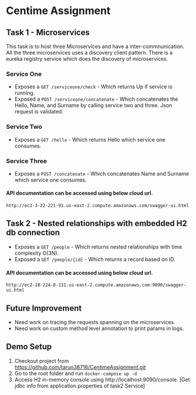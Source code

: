 # Centime Assignment

## Task 1 - Microservices
This task is to host three Microservices and have a inter-commnunication. All the three microservices uses a discovery client pattern.
There is a eureka registry service which does the discovery of microservices.

### Service One
* Exposes a `GET /serviceone/check` - Which returns Up if service is running.
* Exposed a `POST /serviceone/concatenate` - Which concatenates the Hello, Name, and Surname by calling service two and three. Json request is validated.

### Service Two
* Exposes a `GET /hello` - Which returns Hello which service one consumes.

### Service Three
* Exposes a `POST /concatenate` - Which concatenates Name and Surname which service one consumes.

#### API documentation can be accessed using below cloud url.
    http://ec2-3-22-221-91.us-east-2.compute.amazonaws.com/swagger-ui.html

## Task 2 - Nested relationships with embedded H2 db connection

* Exposes a `GET /people` - Which returns nested relationships with time complexity O(3N).
* Exposed a `GET /people/{id}` - Which returns a record based on ID.

#### API documentation can be accessed using below cloud url.
    http://ec2-18-224-8-131.us-east-2.compute.amazonaws.com:9090/swagger-ui.html

## Future Improvement
* Need work on tracing the requests spanning on the microservices.
* Need work on custom method level annotation to print params in logs.


## Demo Setup
1. Checkout project from https://github.com/tarun38716/CentimeAssignment.git
2. Go to the root folder and run `docker-compose up -d`
3. Access H2 in-memory console using http://localhost:9090/console. [Get jdbc info from application.properties of task2 Service]
